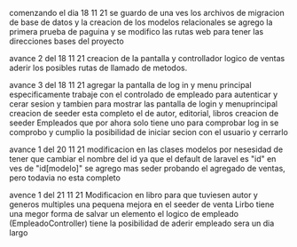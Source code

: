 comenzando el dia 18 11 21
    se guardo de una ves los archivos de migracion de base de datos y la creacion de los modelos relacionales
    se agrego la primera prueba de paguina
    y se modifico las rutas web para tener las direcciones bases del proyecto
    
avance 2 del 18 11 21
    creacion de la pantalla y controllador logico de ventas
    aderir los posibles rutas de llamado de metodos.

avance 3 del 18 11 21
    agregar la pantalla de log in y menu principal
    especificamente trabaje con el controlado de empleado para autenticar y cerar sesion y tambien para mostrar las pantalla de login y menuprincipal
    creacion de seeder esta completo el de autor, editorial, libros
    creacion de seeder Empleados que por ahora solo tiene uno para comprobar log in
    se comprobo y cumplio la posibilidad de iniciar secion con el usuario y cerrarlo

avance 1 del 20 11 21
    modificacion en las clases modelos por nesesidad de tener que cambiar el nombre del id ya que el default de laravel es "id" en ves de "id[modelo]"
    se agrego mas seder probando el agregado de ventas, pero todavia no esta completo

avence 1 del 21 11 21
    Modificacion en libro para que tuviesen autor y generos multiples
    una pequena mejora en el seeder de venta
    Lirbo tiene una megor forma de salvar un elemento
    el logico de empleado (EmpleadoController) tiene la posibilidad de aderir empleado
    sera un dia largo
